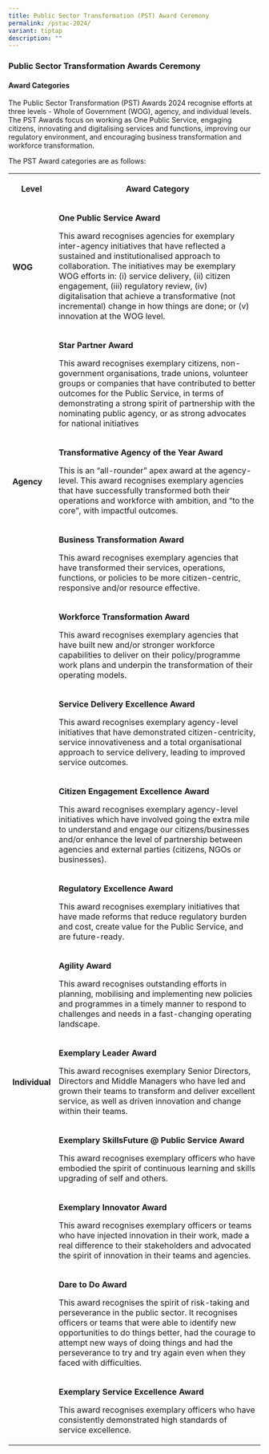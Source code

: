 ```yaml
---
title: Public Sector Transformation (PST) Award Ceremony
permalink: /pstac-2024/
variant: tiptap
description: ""
---
```

<h3>Public Sector Transformation Awards Ceremony</h3>
<h4>Award Categories</h4>
<p>The Public Sector Transformation (PST) Awards 2024 recognise efforts at
three levels - Whole of Government (WOG), agency, and individual levels.
The PST Awards focus on working as One Public Service, engaging citizens,
innovating and digitalising services and functions, improving our regulatory
environment, and encouraging business transformation and workforce transformation.</p>
<p>The PST Award categories are as follows:</p>
<table style="minWidth: 50px">
<colgroup>
<col>
<col>
</colgroup>
<tbody>
<tr>
<th rowspan="1" colspan="1">
<p>Level</p>
</th>
<th rowspan="1" colspan="1">
<p>Award Category</p>
</th>
</tr>
<tr>
<td rowspan="1" colspan="1">
<p><strong>WOG</strong>
</p>
</td>
<td rowspan="1" colspan="1">
<p><strong>One Public Service Award</strong>
</p>
<p></p>
<p>This award recognises agencies for exemplary inter-agency initiatives
that have reflected a sustained and institutionalised approach to collaboration.
The initiatives may be exemplary WOG efforts in: (i) service delivery,
(ii) citizen engagement, (iii) regulatory review, (iv) digitalisation that
achieve a transformative (not incremental) change in how things are done;
or (v) innovation at the WOG level.</p>
</td>
</tr>
<tr>
<td rowspan="1" colspan="1">
<p></p>
</td>
<td rowspan="1" colspan="1">
<p><strong>Star Partner Award</strong>
</p>
<p></p>
<p>This award recognises exemplary citizens, non-government organisations,
trade unions, volunteer groups or companies that have contributed to better
outcomes for the Public Service, in terms of demonstrating a strong spirit
of partnership with the nominating public agency, or as strong advocates
for national initiatives</p>
</td>
</tr>
<tr>
<td rowspan="1" colspan="1">
<p><strong>Agency</strong>
</p>
</td>
<td rowspan="1" colspan="1">
<p><strong>Transformative Agency of the Year Award</strong>
</p>
<p></p>
<p>This is an “all-rounder” apex award at the agency-level. This award recognises
exemplary agencies that have successfully transformed both their operations
and workforce with ambition, and “to the core”, with impactful outcomes.</p>
</td>
</tr>
<tr>
<td rowspan="1" colspan="1">
<p></p>
</td>
<td rowspan="1" colspan="1">
<p><strong>Business Transformation Award</strong>
</p>
<p></p>
<p>This award recognises exemplary agencies that have transformed their services,
operations, functions, or policies to be more citizen-centric, responsive
and/or resource effective.</p>
</td>
</tr>
<tr>
<td rowspan="1" colspan="1">
<p></p>
</td>
<td rowspan="1" colspan="1">
<p><strong>Workforce Transformation Award</strong>
</p>
<p></p>
<p>This award recognises exemplary agencies that have built new and/or stronger
workforce capabilities to deliver on their policy/programme work plans
and underpin the transformation of their operating models.</p>
</td>
</tr>
<tr>
<td rowspan="1" colspan="1">
<p></p>
</td>
<td rowspan="1" colspan="1">
<p><strong>Service Delivery Excellence Award</strong>
</p>
<p></p>
<p>This award recognises exemplary agency-level initiatives that have demonstrated
citizen-centricity, service innovativeness and a total organisational approach
to service delivery, leading to improved service outcomes.</p>
</td>
</tr>
<tr>
<td rowspan="1" colspan="1">
<p></p>
</td>
<td rowspan="1" colspan="1">
<p><strong>Citizen Engagement Excellence Award</strong>
</p>
<p></p>
<p>This award recognises exemplary agency-level initiatives which have involved
going the extra mile to understand and engage our citizens/businesses and/or
enhance the level of partnership between agencies and external parties
(citizens, NGOs or businesses).</p>
</td>
</tr>
<tr>
<td rowspan="1" colspan="1">
<p></p>
</td>
<td rowspan="1" colspan="1">
<p><strong>Regulatory Excellence Award</strong>
</p>
<p></p>
<p>This award recognises exemplary initiatives that have made reforms that
reduce regulatory burden and cost, create value for the Public Service,
and are future-ready.</p>
</td>
</tr>
<tr>
<td rowspan="1" colspan="1">
<p></p>
</td>
<td rowspan="1" colspan="1">
<p><strong>Agility Award</strong>
</p>
<p></p>
<p>This award recognises outstanding efforts in planning, mobilising and
implementing new policies and programmes in a timely manner to respond
to challenges and needs in a fast-changing operating landscape.</p>
</td>
</tr>
<tr>
<td rowspan="1" colspan="1">
<p><strong>Individual</strong>
</p>
</td>
<td rowspan="1" colspan="1">
<p><strong>Exemplary Leader Award</strong>
</p>
<p></p>
<p>This award recognises exemplary Senior Directors, Directors and Middle
Managers who have led and grown their teams to transform and deliver excellent
service, as well as driven innovation and change within their teams.</p>
</td>
</tr>
<tr>
<td rowspan="1" colspan="1">
<p></p>
</td>
<td rowspan="1" colspan="1">
<p><strong>Exemplary SkillsFuture @ Public Service Award</strong>
</p>
<p></p>
<p>This award recognises exemplary officers who have embodied the spirit
of continuous learning and skills upgrading of self and others.</p>
</td>
</tr>
<tr>
<td rowspan="1" colspan="1">
<p></p>
</td>
<td rowspan="1" colspan="1">
<p><strong>Exemplary Innovator Award</strong>
</p>
<p></p>
<p>This award recognises exemplary officers or teams who have injected innovation
in their work, made a real difference to their stakeholders and advocated
the spirit of innovation in their teams and agencies.</p>
</td>
</tr>
<tr>
<td rowspan="1" colspan="1">
<p></p>
</td>
<td rowspan="1" colspan="1">
<p><strong>Dare to Do Award</strong>
</p>
<p></p>
<p>This award recognises the spirit of risk-taking and perseverance in the
public sector. It recognises officers or teams that were able to identify
new opportunities to do things better, had the courage to attempt new ways
of doing things and had the perseverance to try and try again even when
they faced with difficulties.</p>
</td>
</tr>
<tr>
<td rowspan="1" colspan="1">
<p></p>
</td>
<td rowspan="1" colspan="1">
<p><strong>Exemplary Service Excellence Award</strong>
</p>
<p></p>
<p>This award recognises exemplary officers who have consistently demonstrated
high standards of service excellence.</p>
</td>
</tr>
</tbody>
</table>
<p></p>